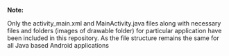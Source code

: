 **Note:**

Only the activity_main.xml and MainActivity.java files along with necessary files and folders (images of drawable folder) for particular application have been included in this repository.
As the file structure remains the same for all Java based Android applications

